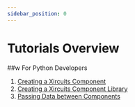 ```yaml
---
sidebar_position: 0
---
```


# Tutorials Overview

##w For Python Developers

1. [Creating a Xircuits Component](creating-a-xircuits-component.md)
2. [Creating a Xircuits Component Library](creating-a-xircuits-component-library.md)
3. [Passing Data between Components](passing-data-between-components.md)

